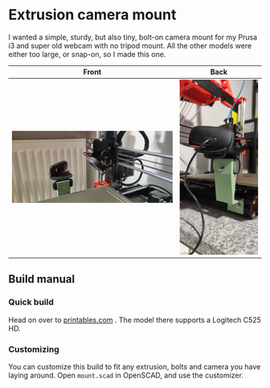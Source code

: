 # Extrusion camera mount
I wanted a simple, sturdy, but also tiny, bolt-on camera mount for my Prusa i3
and super old webcam with no tripod mount. All the other models were either too
large, or snap-on, so I made this one.

| Front | Back |
|:-----:|:------:|
| ![Front](./docs/img/front.jpg) | ![Back](./docs/img/back.jpg) |

## Build manual

### Quick build
Head on over to [printables.com](https://www.printables.com/model/307016-3030-extrusion-webcam-mount) . The model there supports a Logitech C525 HD.

### Customizing
You can customize this build to fit any extrusion, bolts and camera you have
laying around. Open `mount.scad` in OpenSCAD, and use the customizer.
